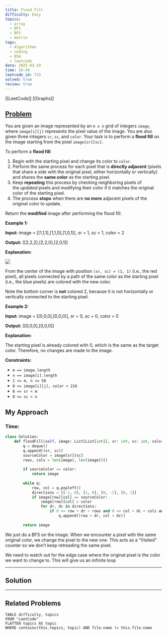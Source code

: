 ```yaml
---
title: Flood Fill
difficulty: Easy
topics:
  - array
  - DFS
  - BFS
  - matrix
tags:
  - Algorithms
  - coding
  - DSA
  - leetcode
date: 2025-03-29
time: 16:49
leetcode_id: 733
solved: true
review: true
---
```

[[LeetCode]]
[[Graphs]]
## [Problem](https://leetcode.com/problems/flood-fill/)
You are given an image represented by an `m x n` grid of integers `image`, where `image[i][j]` represents the pixel value of the image. You are also given three integers `sr`, `sc`, and `color`. Your task is to perform a **flood fill** on the image starting from the pixel `image[sr][sc]`.

To perform a **flood fill**:

1. Begin with the starting pixel and change its color to `color`.
2. Perform the same process for each pixel that is **directly adjacent** (pixels that share a side with the original pixel, either horizontally or vertically) and shares the **same color** as the starting pixel.
3. Keep **repeating** this process by checking neighboring pixels of the _updated_ pixels and modifying their color if it matches the original color of the starting pixel.
4. The process **stops** when there are **no more** adjacent pixels of the original color to update.

Return the **modified** image after performing the flood fill.

**Example 1:**

**Input:** image = [[1,1,1],[1,1,0],[1,0,1]], sr = 1, sc = 1, color = 2

**Output:** [[2,2,2],[2,2,0],[2,0,1]]

**Explanation:**

![](https://assets.leetcode.com/uploads/2021/06/01/flood1-grid.jpg)

From the center of the image with position `(sr, sc) = (1, 1)` (i.e., the red pixel), all pixels connected by a path of the same color as the starting pixel (i.e., the blue pixels) are colored with the new color.

Note the bottom corner is **not** colored 2, because it is not horizontally or vertically connected to the starting pixel.

**Example 2:**

**Input:** image = [[0,0,0],[0,0,0]], sr = 0, sc = 0, color = 0

**Output:** [[0,0,0],[0,0,0]]

**Explanation:**

The starting pixel is already colored with 0, which is the same as the target color. Therefore, no changes are made to the image.

**Constraints:**

- `m == image.length`
- `n == image[i].length`
- `1 <= m, n <= 50`
- `0 <= image[i][j], color < 216`
- `0 <= sr < m`
- `0 <= sc < n`


## My Approach
### Time: 

```python
class Solution:
    def floodFill(self, image: List[List[int]], sr: int, sc: int, color: int) -> List[List[int]]:
        q = deque()
        q.append((sr, sc))
        sourceColor = image[sr][sc]
        rows, cols = len(image), len(image[0])
  
        if sourceColor == color:
            return image
  
        while q:
            row, col = q.popleft()
            directions = [[-1, 0], [1, 0], [0, -1], [0, 1]]
            if image[row][col] == sourceColor:
                image[row][col] = color
                for dr, dc in directions:
                    if 0 <= row + dr < rows and 0 <= col + dc < cols and image[row][col] == color:
                        q.append((row + dr, col + dc))
  
        return image
```
We just do a BFS on the image. When we encounter a pixel with the same original color, we change the pixel to the new one. This acts as a “Visited” counter so we don’t keep retreading the same pixel.

We need to watch out for the edge case where the original pixel is the color we want to change to. This will give us an infinite loop







---
## Solution




---
## Related Problems
```dataview
TABLE difficulty, topics
FROM "LeetCode"
FLATTEN topics AS topic
WHERE contains(this.topics, topic) AND file.name != this.file.name
```